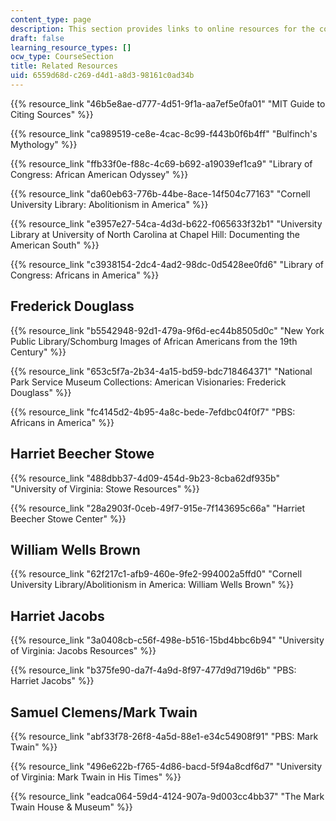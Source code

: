 ```yaml
---
content_type: page
description: This section provides links to online resources for the course.
draft: false
learning_resource_types: []
ocw_type: CourseSection
title: Related Resources
uid: 6559d68d-c269-d4d1-a8d3-98161c0ad34b
---
```

{{% resource_link "46b5e8ae-d777-4d51-9f1a-aa7ef5e0fa01" "MIT Guide to Citing Sources" %}}

{{% resource_link "ca989519-ce8e-4cac-8c99-f443b0f6b4ff" "Bulfinch's Mythology" %}}

{{% resource_link "ffb33f0e-f88c-4c69-b692-a19039ef1ca9" "Library of Congress: African American Odyssey" %}}

{{% resource_link "da60eb63-776b-44be-8ace-14f504c77163" "Cornell University Library: Abolitionism in America" %}}

{{% resource_link "e3957e27-54ca-4d3d-b622-f065633f32b1" "University Library at University of North Carolina at Chapel Hill: Documenting the American South" %}}

{{% resource_link "c3938154-2dc4-4ad2-98dc-0d5428ee0fd6" "Library of Congress: Africans in America" %}}

## Frederick Douglass

{{% resource_link "b5542948-92d1-479a-9f6d-ec44b8505d0c" "New York Public Library/Schomburg Images of African Americans from the 19th Century" %}}

{{% resource_link "653c5f7a-2b34-4a15-bd59-bdc718464371" "National Park Service Museum Collections: American Visionaries: Frederick Douglass" %}}

{{% resource_link "fc4145d2-4b95-4a8c-bede-7efdbc04f0f7" "PBS: Africans in America" %}}

## Harriet Beecher Stowe

{{% resource_link "488dbb37-4d09-454d-9b23-8cba62df935b" "University of Virginia: Stowe Resources" %}}

{{% resource_link "28a2903f-0ceb-49f7-915e-7f143695c66a" "Harriet Beecher Stowe Center" %}}

## William Wells Brown

{{% resource_link "62f217c1-afb9-460e-9fe2-994002a5ffd0" "Cornell University Library/Abolitionism in America: William Wells Brown" %}}

## Harriet Jacobs

{{% resource_link "3a0408cb-c56f-498e-b516-15bd4bbc6b94" "University of Virginia: Jacobs Resources" %}}

{{% resource_link "b375fe90-da7f-4a9d-8f97-477d9d719d6b" "PBS: Harriet Jacobs" %}}

## Samuel Clemens/Mark Twain

{{% resource_link "abf33f78-26f8-4a5d-88e1-e34c54908f91" "PBS: Mark Twain" %}}

{{% resource_link "496e622b-f765-4d86-bacd-5f94a8cdf6d7" "University of Virginia: Mark Twain in His Times" %}}

{{% resource_link "eadca064-59d4-4124-907a-9d003cc4bb37" "The Mark Twain House & Museum" %}}